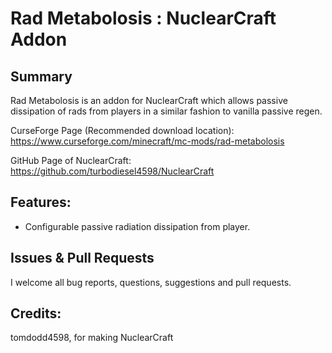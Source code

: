 # Rad Metabolosis : NuclearCraft Addon
## Summary
Rad Metabolosis is an addon for NuclearCraft which allows passive dissipation of rads from players in a similar fashion to vanilla passive regen.

CurseForge Page (Recommended download location): https://www.curseforge.com/minecraft/mc-mods/rad-metabolosis

GitHub Page of NuclearCraft: https://github.com/turbodiesel4598/NuclearCraft

## Features:

* Configurable passive radiation dissipation from player.

## Issues & Pull Requests
I welcome all bug reports, questions, suggestions and pull requests.


## Credits:
tomdodd4598, for making NuclearCraft
